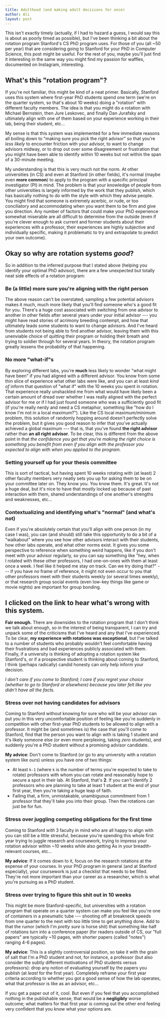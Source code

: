 ```yaml
---
title: Adulthood (and making adult decisions for once)
author: Ali
layout: post
---
```


This isn't exactly timely
(actually, if I had to hazard a guess, I would say this is about as poorly timed as possible),
but I've been thinking a bit about the rotation program Stanford's CS PhD program uses.
For those of you (all ~50 per year) that are considering going to Stanford for your PhD in Computer Science,
this post might be useful.
For the rest of you, maybe you'll just find it interesting in the same way
you might find my passion for waffles, documented on Instagram, interesting.

## What's this "rotation program"?
If you're not familiar, this might be kind of a neat primer.
Basically, Stanford uses this system where first-year PhD students spend one term
(we're on the quarter system, so that's about 10 weeks)
doing a "rotation" with different faculty members.
The idea is that you might do a rotation with
Michael Bernstein, then Jure Leskovec, and finally Dan Jurafsky
and ultimately align with one of them based on your experience working in their lab, being their student, etc...

My sense is that this system was implemented for a few immediate reasons all boiling down to
"making sure you pick the right advisor"
so that you're *less likely*
to encounter friction with your advisor,
to want to change advisors midway, or
to drop out over some disagreement or frustration
that you might have been able to identify within 10 weeks but not within the span of a 30-minute meeting.

My understanding is that this is very much not the norm.
At other universities (in CS) and even at Stanford (in other fields),
it's normal (maybe even **more common**) to apply to the program with a specific principal investigator (PI) in mind.
The problem is that your knowledge of people from other universities is largely informed by the work that they publish,
which has basically nothing to do with the style with which they advise people.
You might find that someone is
extremely acerbic, or
rude, or
too conciliatory and accommodating when you want them to be firm and give you direction.
Any number of factors that could make your PhD experience somewhat miserable are all difficult to determine from the outside
(even if you're clever enough to ask current and former students about their experiences with a professor,
their experiences are highly subjective and individually specific, making it problematic to try and extrapolate to predict your own outcome).

## Okay so why are rotation systems *good*?
So in addition to the inferred purpose that I stated above
(helping you identify your optimal PhD advisor),
there are a few unexpected but totally neat side effects of a rotation program:

### Be (a little) more sure you're aligning with the right person
The above reason can't be overstated; sampling a few potential advisors
makes it much, much more likely that you'll find someone who's a good fit for you.
There's a huge cost associated with switching from one advisor to another in other fields
after several years under your initial advisor
--- you might have read stories of acrimony breeding contempt, and how
that ultimately leads some students to want to change advisors.
And I've heard from students not being able to find another advisor,
leaving them with this unenviable choice of quitting their program or
holding their breath and trying to soldier through for several years.
In theory, the rotation program greatly lessens the probability of that happening.

### No more "what-if"s
By exploring different labs, you're **much** less likely to wonder
"what might have been" if you had aligned with a different advisor.
You know from some thin slice of experience what other labs were like, and
you can at least *kind of* inform that question of "what if" with
the 10 weeks you spent in rotation.
That experience really unshackled me from what would have likely been
a certain amount of dread over whether I was really aligned with the perfect advisor for me
or if I had just found someone who was a sufficiently good fit
(if you're really nerdy and need a CS metaphor, something like "how do I know I'm not in a local maximum?").
Like the CS local maximum/minimum problem,
this solution of randomly hopping around doesn't perfectly solve the problem, but
it gives you good reason to infer that you've actually achieved a global maximum
--- that is, that you've found **the right advisor** rather than **an all right advisor**.
To be clear, this is different from the above point in that
*the confidence you get that you're making the right choice
is something you benefit from even if you align with the professor you expected to align with when you applied to the program*.

### Setting yourself up for your thesis committee
This is sort of tactical, but having spent 10 weeks rotating with
(at least) 2 other faculty members very neatly sets you up for asking them to be on your committee later on.
They know you. You know them. It's great.
It's not a huge deal, but it's nice to have that mostly locked up because of past interaction with them,
shared understandings of one another's strengths and weaknesses, etc...

### Contextualizing and identifying what's "normal" (and what's not)
Even if you're absolutely certain that you'll align with one person (in my case I was),
you can (and should) still take this opportunity to do a bit of a "walkabout"
where you see how other advisors interact with their students, how other labs operate, and what other norms exist.
It gives you some perspective to reference when something weird happens,
like if you don't meet with your advisor regularly,
so you can say something like
"hey, when I rotated with these other professors,
I had one-on-ones with them at least once a week.
I feel like it helped me stay on track. Can we try doing that?"
--- if you have *no* frame of reference, it might not even occur to you that
other professors meet with their students weekly (or several times weekly),
or that research group social events (even low-key things like game or movie nights) are important for group bonding.


## I clicked on the link to hear what's wrong with this system.
**Fair enough.**
There are downsides to the rotation program that I don't think we talk about enough,
so in the interest of being transparent, I can try and unpack some of the criticisms that I've heard and
any that I've experienced.
To be clear, **my experience with rotations was exceptional**, but
I've talked to a number of students who probably wouldn't feel comfortable
having their frustrations and bad experiences publicly associated with them.
Finally, if a university is thinking of adopting a rotation system like Stanford's, or
if a prospective student is thinking about coming to Stanford,
I think (perhaps radically) candid honesty can only help inform your decision.

*I don't care if you come to Stanford;
I care if you regret your choice
(whether to go to Stanford or elsewhere)
because you later felt like you didn't have all the facts.*

### Stress over not having candidates for advisors
Coming to Stanford without knowing for sure who will be your advisor can put you in
this very uncomfortable position of feeling like you're suddenly in competition with other first-year PhD students to be allowed to align with a professor.
It might be (and sometimes is) the case that you'll come to Stanford, find that the person you want to align with is taking 1 student and it's likely someone else
(or even more perplexing, taking *zero* students), and suddenly you're a PhD student without a promising advisor candidate.

**My advice**: Don't come to Stanford
(or go to any university with a rotation system like ours) unless you have one of two things:

- At least `k-1` (where `k` is the number of terms you're expected to take to rotate) professors with whom you can rotate and reasonably hope to secure a spot in their lab.
At Stanford, that's **2**. If you can't identify 2 professors who are planning to take at least 1 student at the end of your first year, then you're taking a huge leap of faith.
- Failing that, a firm, unmistakable, unambiguous commitment from 1 professor that they'll take you into their group.
Then the rotations can just be for fun.

### Stress over juggling competing obligations for the first time
Coming to Stanford *with* 3 faculty in mind who are all happy to align with you can still be a little stressful, because
you're spending this whole first year trying to juggle research and coursework,
trying to impress your rotation advisor within ~10 weeks while also getting As in your breadth-relevant courses, etc...

**My advice**: If it comes down to it, focus on the research rotations at the expense of your courses.
In your PhD program in general (and at Stanford especially),
your coursework is just a checklist that needs to be filled.
They're not more important than your career as a researcher,
which is what you're pursuing as a PhD student.

### Stress over trying to figure this shit out in 10 weeks
This might be more Stanford-specific, but
universities with a rotation program that operate on a quarter system can make you feel like
you're one of containers in a pneumatic tube ---
shooting off at breakneck speeds from one quarter to the next with too little time to get anything done.
Add to that the rumor
(which I'm _pretty sure_ is horse shit) that
something like half of rotations turn into a conference paper
(for readers outside of CS, our "full papers" are typically ~10 pages,
with shorter papers (called "notes") ranging 4-6 pages).

**My advice**: This is a slightly controversial position, so
take it with the grain of salt that I'm a PhD student and not, for instance, a professor
(but also consider the subtly different motivations of PhD students versus professors):
drop any notion of evaluating yourself by the papers you publish
(at *least* for the first year).
Completely reframe your first year criteria according to
whether you got a good sense of how the lab operates, what that professor is like as an advisor, etc...

If you get a paper out of it, cool.
But even if you feel that you accomplished nothing in the publishable sense,
that would be a **negligibly** worse outcome;
what matters for that first year is
coming out the other end feeling very confident that you know what your options are.



[winning the lottery]: #